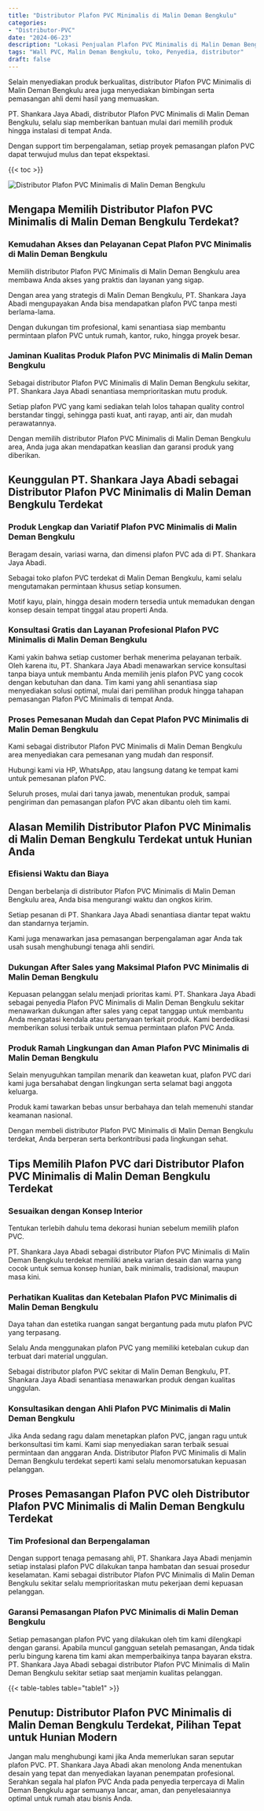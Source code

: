 ```yaml
---
title: "Distributor Plafon PVC Minimalis di Malin Deman Bengkulu"
categories: 
- "Distributor-PVC"
date: "2024-06-23"
description: "Lokasi Penjualan Plafon PVC Minimalis di Malin Deman Bengkulu untuk rumah, kantor, dan toko. Panel berkualitas, pilihan motif, warna modern, dengan jasa penempatan oleh tenaga ahli ahli dan garansi resmi!|Servis distribusi Plafon PVC Minimalis di Malin Deman Bengkulu untuk keperluan rumah, office, maupun gerai, dengan material unggulan dan instalasi oleh teknisi ahli serta jaminan resmi.|Pilihan Plafon PVC Minimalis di Malin Deman Bengkulu yang terbukti bagi tempat tinggal, office, dan toko, dengan produk unggulan dan penempatan dikerjakan oleh tenaga ahli berpengalaman dan jaminan resmi.|Penyediaan Plafon PVC Minimalis di Malin Deman Bengkulu untuk hunian, kantor, dan ritel, dengan produk berkualitas dan pemasangan ditangani oleh tim berpengalaman, lengkap dengan garansi resmi.}"
tags: "Wall PVC, Malin Deman Bengkulu, toko, Penyedia, distributor"
draft: false
---
```


Selain menyediakan produk berkualitas, distributor Plafon PVC Minimalis di Malin Deman Bengkulu area juga menyediakan bimbingan serta pemasangan ahli demi hasil yang memuaskan.

PT. Shankara Jaya Abadi, distributor Plafon PVC Minimalis di Malin Deman Bengkulu, selalu siap memberikan bantuan mulai dari memilih produk hingga instalasi di tempat Anda.

Dengan support tim berpengalaman, setiap proyek pemasangan plafon PVC dapat terwujud mulus dan tepat ekspektasi.

{{< toc >}}

![Distributor Plafon PVC Minimalis di Malin Deman Bengkulu](/images/Distributor-PVC/Distributor-Plafon-PVC-Minimalis-di-Malin-Deman-Bengkulu.png)


## Mengapa Memilih Distributor Plafon PVC Minimalis di Malin Deman Bengkulu Terdekat?

### Kemudahan Akses dan Pelayanan Cepat Plafon PVC Minimalis di Malin Deman Bengkulu

Memilih distributor Plafon PVC Minimalis di Malin Deman Bengkulu area membawa Anda akses yang praktis dan layanan yang sigap.

Dengan area yang strategis di Malin Deman Bengkulu, PT. Shankara Jaya Abadi mengupayakan Anda bisa mendapatkan plafon PVC tanpa mesti berlama-lama.

Dengan dukungan tim profesional, kami senantiasa siap membantu permintaan plafon PVC untuk rumah, kantor, ruko, hingga proyek besar.

### Jaminan Kualitas Produk Plafon PVC Minimalis di Malin Deman Bengkulu

Sebagai distributor Plafon PVC Minimalis di Malin Deman Bengkulu sekitar, PT. Shankara Jaya Abadi senantiasa memprioritaskan mutu produk.

Setiap plafon PVC yang kami sediakan telah lolos tahapan quality control berstandar tinggi, sehingga pasti kuat, anti rayap, anti air, dan mudah perawatannya.

Dengan memilih distributor Plafon PVC Minimalis di Malin Deman Bengkulu area, Anda juga akan mendapatkan keaslian dan garansi produk yang diberikan.

## Keunggulan PT. Shankara Jaya Abadi sebagai Distributor Plafon PVC Minimalis di Malin Deman Bengkulu Terdekat

### Produk Lengkap dan Variatif Plafon PVC Minimalis di Malin Deman Bengkulu

Beragam desain, variasi warna, dan dimensi plafon PVC ada di PT. Shankara Jaya Abadi.

Sebagai toko plafon PVC terdekat di Malin Deman Bengkulu, kami selalu mengutamakan permintaan khusus setiap konsumen.

Motif kayu, plain, hingga desain modern tersedia untuk memadukan dengan konsep desain tempat tinggal atau properti Anda.

### Konsultasi Gratis dan Layanan Profesional Plafon PVC Minimalis di Malin Deman Bengkulu

Kami yakin bahwa setiap customer berhak menerima pelayanan terbaik. Oleh karena itu, PT. Shankara Jaya Abadi menawarkan service konsultasi tanpa biaya untuk membantu Anda memilih jenis plafon PVC yang cocok dengan kebutuhan dan dana. Tim kami yang ahli senantiasa siap menyediakan solusi optimal, mulai dari pemilihan produk hingga tahapan pemasangan Plafon PVC Minimalis di tempat Anda.

### Proses Pemesanan Mudah dan Cepat Plafon PVC Minimalis di Malin Deman Bengkulu

Kami sebagai distributor Plafon PVC Minimalis di Malin Deman Bengkulu area menyediakan cara pemesanan yang mudah dan responsif.

Hubungi kami via HP, WhatsApp, atau langsung datang ke tempat kami untuk pemesanan plafon PVC.

Seluruh proses, mulai dari tanya jawab, menentukan produk, sampai pengiriman dan pemasangan plafon PVC akan dibantu oleh tim kami.

## Alasan Memilih Distributor Plafon PVC Minimalis di Malin Deman Bengkulu Terdekat untuk Hunian Anda

### Efisiensi Waktu dan Biaya

Dengan berbelanja di distributor Plafon PVC Minimalis di Malin Deman Bengkulu area, Anda bisa mengurangi waktu dan ongkos kirim.

Setiap pesanan di PT. Shankara Jaya Abadi senantiasa diantar tepat waktu dan standarnya terjamin.

Kami juga menawarkan jasa pemasangan berpengalaman agar Anda tak usah susah menghubungi tenaga ahli sendiri.

### Dukungan After Sales yang Maksimal Plafon PVC Minimalis di Malin Deman Bengkulu

Kepuasan pelanggan selalu menjadi prioritas kami. PT. Shankara Jaya Abadi sebagai penyedia Plafon PVC Minimalis di Malin Deman Bengkulu sekitar menawarkan dukungan after sales yang cepat tanggap untuk membantu Anda mengatasi kendala atau pertanyaan terkait produk. Kami berdedikasi memberikan solusi terbaik untuk semua permintaan plafon PVC Anda.

### Produk Ramah Lingkungan dan Aman Plafon PVC Minimalis di Malin Deman Bengkulu

Selain menyuguhkan tampilan menarik dan keawetan kuat, plafon PVC dari kami juga bersahabat dengan lingkungan serta selamat bagi anggota keluarga.

Produk kami tawarkan bebas unsur berbahaya dan telah memenuhi standar keamanan nasional.

Dengan membeli distributor Plafon PVC Minimalis di Malin Deman Bengkulu terdekat, Anda berperan serta berkontribusi pada lingkungan sehat.

## Tips Memilih Plafon PVC dari Distributor Plafon PVC Minimalis di Malin Deman Bengkulu Terdekat

### Sesuaikan dengan Konsep Interior

Tentukan terlebih dahulu tema dekorasi hunian sebelum memilih plafon PVC.

PT. Shankara Jaya Abadi sebagai distributor Plafon PVC Minimalis di Malin Deman Bengkulu terdekat memiliki aneka varian desain dan warna yang cocok untuk semua konsep hunian, baik minimalis, tradisional, maupun masa kini.

### Perhatikan Kualitas dan Ketebalan Plafon PVC Minimalis di Malin Deman Bengkulu

Daya tahan dan estetika ruangan sangat bergantung pada mutu plafon PVC yang terpasang.

Selalu Anda menggunakan plafon PVC yang memiliki ketebalan cukup dan terbuat dari material unggulan.

Sebagai distributor plafon PVC sekitar di Malin Deman Bengkulu, PT. Shankara Jaya Abadi senantiasa menawarkan produk dengan kualitas unggulan.

### Konsultasikan dengan Ahli Plafon PVC Minimalis di Malin Deman Bengkulu

Jika Anda sedang ragu dalam menetapkan plafon PVC, jangan ragu untuk berkonsultasi tim kami. Kami siap menyediakan saran terbaik sesuai permintaan dan anggaran Anda. Distributor Plafon PVC Minimalis di Malin Deman Bengkulu terdekat seperti kami selalu menomorsatukan kepuasan pelanggan.

## Proses Pemasangan Plafon PVC oleh Distributor Plafon PVC Minimalis di Malin Deman Bengkulu Terdekat

### Tim Profesional dan Berpengalaman

Dengan support tenaga pemasang ahli, PT. Shankara Jaya Abadi menjamin setiap instalasi plafon PVC dilakukan tanpa hambatan dan sesuai prosedur keselamatan. Kami sebagai distributor Plafon PVC Minimalis di Malin Deman Bengkulu sekitar selalu memprioritaskan mutu pekerjaan demi kepuasan pelanggan.

### Garansi Pemasangan Plafon PVC Minimalis di Malin Deman Bengkulu

Setiap pemasangan plafon PVC yang dilakukan oleh tim kami dilengkapi dengan garansi. Apabila muncul gangguan setelah pemasangan, Anda tidak perlu bingung karena tim kami akan memperbaikinya tanpa bayaran ekstra. PT. Shankara Jaya Abadi sebagai distributor Plafon PVC Minimalis di Malin Deman Bengkulu sekitar setiap saat menjamin kualitas pelanggan.

{{< table-tables table="table1" >}}

## Penutup: Distributor Plafon PVC Minimalis di Malin Deman Bengkulu Terdekat, Pilihan Tepat untuk Hunian Modern

Jangan malu menghubungi kami jika Anda memerlukan saran seputar plafon PVC. PT. Shankara Jaya Abadi akan menolong Anda menentukan desain yang tepat dan menyediakan layanan penempatan profesional. Serahkan segala hal plafon PVC Anda pada penyedia terpercaya di Malin Deman Bengkulu agar semuanya lancar, aman, dan penyelesaiannya optimal untuk rumah atau bisnis Anda.